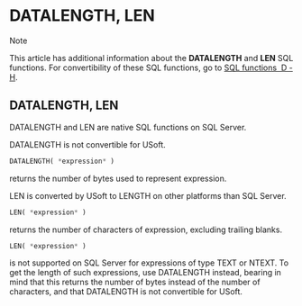# DATALENGTH, LEN



> [!NOTE]
> This article has additional information about the **DATALENGTH** and **LEN** SQL functions.
> For convertibility of these SQL functions, go to [SQL functions  D - H](/docs/Modeller%20and%20Rules%20Engine/SQL%20functions/SQL%20functions%20DH.md).

## **DATALENGTH, LEN**

DATALENGTH and LEN are native SQL functions on SQL Server.

DATALENGTH is not convertible for USoft.

```sql
DATALENGTH( *expression* )
```

returns the number of bytes used to represent expression.

LEN is converted by USoft to LENGTH on other platforms than SQL Server.

```sql
LEN( *expression* )
```

returns the number of characters of expression, excluding trailing blanks.

```sql
LEN( *expression* )
```

is not supported on SQL Server for expressions of type TEXT or NTEXT. To get the length of such expressions, use DATALENGTH instead, bearing in mind that this returns the number of bytes instead of the number of characters, and that DATALENGTH is not convertible for USoft.
